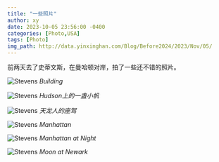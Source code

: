 ```yaml
---
title: "一些照片"
author: xy
date: 2023-10-05 23:56:00 -0400
categories: [Photo,USA]
tags: [Photo]
img_path: http://data.yinxinghan.com/Blog/Before2024/2023/Nov/05/
---
```


前两天去了史蒂文斯，在曼哈顿对岸，拍了一些还不错的照片。

![Stevens](1.JPG)
_Building_

![Stevens](2.jpeg)
_Hudson上的一盏小帆_

![Stevens](4.jpeg)
_天龙人的座驾_

![Stevens](3.jpg)
_Manhattan_

![Stevens](5.JPG)
_Manhattan at Night_

![Stevens](6.JPG)
_Moon at Newark_